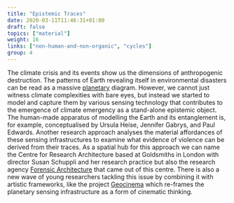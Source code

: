 ```yaml
---
title: "Epistemic Traces"
date: 2020-03-11T11:46:31+01:00
draft: false
topics: ["material"]
weight: 16
links: ["non-human-and-non-organic", "cycles"]
group: 4
---
```


The climate crisis and its events show us the dimensions of anthropogenic destruction. The patterns of Earth revealing itself in environmental disasters can be read as a massive [planetary](https://www.e-flux.com/architecture/accumulation/217051/becoming-planetary/) diagram. However, we cannot just witness climate complexities with bare eyes, but instead we started to model and capture them by various sensing technology that contributes to the emergence of climate emergency as a stand-alone epistemic object. The human-made apparatus of modelling the Earth and its entanglement is, for example, conceptualised by Ursula Heise, Jennifer Gabrys, and Paul Edwards. Another research approach analyses the material affordances of these sensing infrastructures to examine what evidence of violence can be derived from their traces. As a spatial hub for this approach we can name the Centre for Research Architecture based at Goldsmiths in London with director Susan Schuppli and her research practice but also the research agency [Forensic Architecture](https://forensic-architecture.org/) that came out of this centre. There is also a new wave of young researchers tackling this issue by combining it with artistic frameworks, like the project [Geocinema](https://geocinema.network) which re-frames the planetary sensing infrastructure as a form of cinematic thinking.